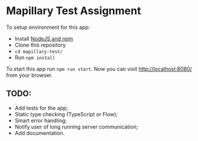 # Mapillary Test Assignment

To setup environment for this app:

  * Install [NodeJS and npm](https://nodejs.org/en/)
  * Clone this repository
  * `cd mapillary-test/`
  * Run `npm install`

To start this app run `npm run start`.
Now you can visit [http://localhost:8080/](http://localhost:8080/) from your browser.

## TODO:
  * Add tests for the app;
  * Static type checking (TypeScript or Flow);
  * Smart error handling;
  * Notify user of long running server communication;
  * Add documentation.
